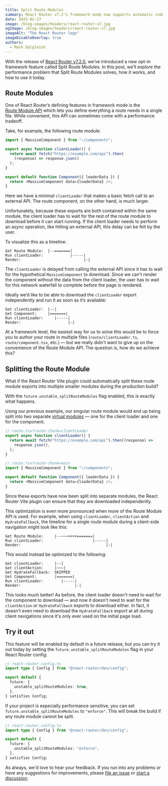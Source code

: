 ```yaml
---
title: Split Route Modules
summary: React Router v7.2's framework mode now supports automatic code splitting of route modules
date: 2025-02-27
image: /blog-images/headers/react-router-v7.jpg
ogImage: /blog-images/headers/react-router-v7.jpg
imageAlt: "The React Router logo"
imageDisableOverlay: true
authors:
  - Mark Dalgleish
---
```


With the release of [React Router v7.2.0](https://github.com/remix-run/react-router/releases/tag/react-router%407.2.0), we’ve introduced a new opt-in framework feature called Split Route Modules. In this post, we’ll explore the performance problem that Split Route Modules solves, how it works, and how to use it today.

## Route Modules

One of React Router’s defining features in framework mode is the [Route&nbsp;Module&nbsp;API](https://reactrouter.com/start/framework/route-module) which lets you define everything a route needs in a single file. While convenient, this API can sometimes come with a performance tradeoff.

Take, for example, the following route module:

```ts
import { MassiveComponent } from "~/components";

export async function clientLoader() {
  return await fetch("https://example.com/api").then(
    (response) => response.json()
  );
}

export default function Component({ loaderData }) {
  return <MassiveComponent data={loaderData} />;
}
```

Here we have a minimal `clientLoader` that makes a basic fetch call to an external API. The route component, on the other hand, is much larger.

Unfortunately, because these exports are both contained within the same module, the client loader has to wait for the rest of the route module to download before it can start running. If the client loader needs to perform an async operation, like hitting an external API, this delay can be felt by the user.

To visualize this as a timeline:

```
Get Route Module:  |--=======|
Run clientLoader:            |-----|
Render:                            |-|
```

The `clientLoader` is delayed from calling the external API since it has to wait for the hypothetical `MassiveComponent` to download. Since we can't render the component without the data from the client loader, the user has to wait for this network waterfall to complete before the page is rendered.

Ideally we’d like to be able to download the `clientLoader` export independently and run it as soon as it’s available:

```
Get clientLoader:  |--|
Get Component:     |=======|
Run clientLoader:     |-----|
Render:                     |-|
```

At a framework level, the easiest way for us to solve this would be to force you to author your route in multiple files (`route/clientLoader.ts`, `route/component.tsx`, etc.) — but we really didn't want to give up on the convenience of the Route Module API. The question is, how do we achieve this?

## Splitting the Route Module

What if the React Router Vite plugin could automatically split these route module exports into multiple smaller modules during the production build?

With the `future.unstable_splitRouteModules` flag enabled, this is exactly what happens.

Using our previous example, our singular route module would end up being split into two separate [virtual modules](https://vite.dev/guide/api-plugin#virtual-modules-convention) — one for the client loader and one for the component.

```ts
// route.tsx?route-chunk=clientLoader
export async function clientLoader() {
  return await fetch("https://example.com/api").then((response) =>
    response.json(),
  );
}
```

```ts
// route.tsx?route-chunk=main
import { MassiveComponent } from "~/components";

export default function Component({ loaderData }) {
  return <MassiveComponent data={loaderData} />;
}
```

Since these exports have now been split into separate modules, the React Router Vite plugin can ensure that they are downloaded independently.

This optimization is even more pronounced when more of the Route Module API is used. For example, when using `clientLoader`, `clientAction` and `HydrateFallback`, the timeline for a single route module during a client-side navigation might look like this:

```
Get Route Module:     |--~~~++++=======|
Run clientLoader:                      |-----|
Render:                                      |-|
```

This would instead be optimized to the following:

```
Get clientLoader:     |--|
Get clientAction:     |~~~|
Get HydrateFallback:  SKIPPED
Get Component:        |=======|
Run clientLoader:        |-----|
Render:                        |-|
```

This looks much better! As before, the client loader doesn't need to wait for the component to download — and now it doesn't need to wait for the `clientAction` or `HydrateFallback` exports to download either. In fact, it doesn't even need to download the `HydrateFallback` export at all during client navigations since it's only ever used on the initial page load.

## Try it out

This feature will be enabled by default in a future release, but you can try it out today by setting the `future.unstable_splitRouteModules` flag in your React Router config:

```ts
// react-router.config.ts
import type { Config } from "@react-router/dev/config";

export default {
  future: {
    unstable_splitRouteModules: true,
  },
} satisfies Config;
```

If your project is especially performance sensitive, you can set `future.unstable_splitRouteModules` to `"enforce"`. This will break the build if any route module cannot be split.

```ts
// react-router.config.ts
import type { Config } from "@react-router/dev/config";

export default {
  future: {
    unstable_splitRouteModules: "enforce",
  },
} satisfies Config;
```

As always, we'd love to hear your feedback. If you run into any problems or have any suggestions for improvements, please [file an issue](https://github.com/remix-run/react-router/issues) or [start a discussion](https://github.com/remix-run/react-router/discussions).
